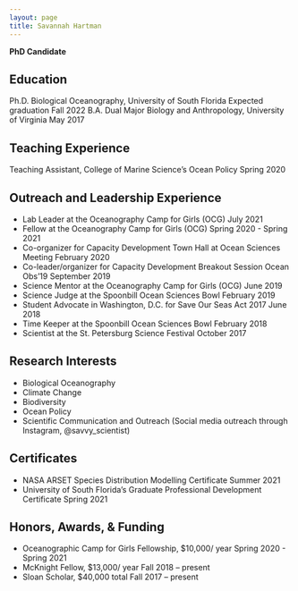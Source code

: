 ```yaml
---
layout: page
title: Savannah Hartman
---
```


**PhD Candidate**

## Education
Ph.D. Biological Oceanography, University of South Florida                         Expected graduation Fall 2022
B.A. Dual Major Biology and Anthropology, University of Virginia                   May 2017

## Teaching Experience
Teaching Assistant, College of Marine Science’s Ocean Policy                       Spring 2020

## Outreach and Leadership Experience
* Lab Leader at the Oceanography Camp for Girls (OCG)                              July 2021
* Fellow at the Oceanography Camp for Girls (OCG)                                  Spring 2020 - Spring 2021
* Co-organizer for Capacity Development Town Hall at Ocean Sciences Meeting        February 2020  
* Co-leader/organizer for Capacity Development Breakout Session Ocean Obs’19       September 2019
* Science Mentor at the Oceanography Camp for Girls (OCG)                          June 2019
* Science Judge at the Spoonbill Ocean Sciences Bowl 	                             February 2019
* Student Advocate in Washington, D.C. for Save Our Seas Act 2017 	               June 2018  
* Time Keeper at the Spoonbill Ocean Sciences Bowl 	                               February 2018  
* Scientist at the St. Petersburg Science Festival 	                               October 2017  

## Research Interests
* Biological Oceanography
* Climate Change
* Biodiversity
* Ocean Policy
* Scientific Communication and Outreach (Social media outreach through Instagram, @savvy_scientist)

## Certificates
* NASA ARSET Species Distribution Modelling Certificate                            Summer 2021
* University of South Florida’s Graduate Professional Development Certificate      Spring 2021

## Honors, Awards, & Funding
* Oceanographic Camp for Girls Fellowship, $10,000/ year                           Spring 2020 - Spring 2021
* McKnight Fellow, $13,000/ year                                                   Fall 2018 – present
* Sloan Scholar, $40,000 total                                                     Fall 2017 – present

